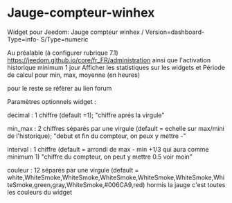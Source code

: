 # Jauge-compteur-winhex
Widget pour Jeedom: Jauge compteur winhex / Version=dashboard- Type=info- S/Type=numeric

Au préalable (à configurer rubrique 7.1) https://jeedom.github.io/core/fr_FR/administration 
ainsi que l'activation historique minimum 1 jour
Afficher les statistiques sur les widgets et Période de calcul pour min, max, moyenne (en heures)

pour le reste se réfèrer au lien forum


Paramètres optionnels widget :

decimal : 1 chiffre (default =1); &quot;chiffre aprés la virgule&quot;

min_max : 2 chiffres séparés par une virgule (default = echelle sur max/mini de l'historique); &quot;debut et fin du compteur, on peux y mettre -&quot;

interval : 1 chiffre (default = arrondi de max - min +1/3 qui aura comme minimum 1) &quot;chiffre du compteur, on peut y mettre 0.5 voir moin&quot;

couleur : 12 séparés par une virgule (default = white,WhiteSmoke,WhiteSmoke,WhiteSmoke,WhiteSmoke,WhiteSmoke,WhiteSmoke,green,gray,WhiteSmoke,#006CA9,red) 
hormis la jauge c'est toutes les couleurs du widget
